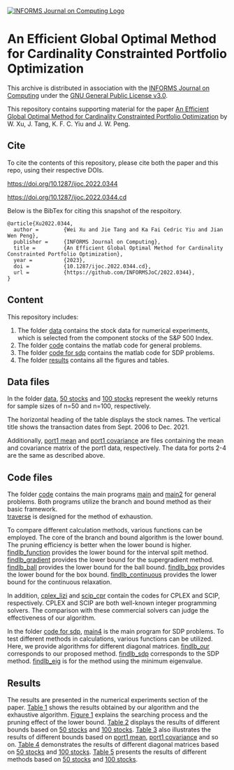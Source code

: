 [![INFORMS Journal on Computing Logo](https://INFORMSJoC.github.io/logos/INFORMS_Journal_on_Computing_Header.jpg)](https://pubsonline.informs.org/journal/ijoc)

# An Efficient Global Optimal Method for Cardinality Constrainted Portfolio Optimization

This archive is distributed in association with the [INFORMS Journal on
Computing](https://pubsonline.informs.org/journal/ijoc) under the [GNU General Public License v3.0](LICENSE).

This repository contains supporting material for the paper
[An Efficient Global Optimal Method for Cardinality Constrainted Portfolio Optimization](https://doi.org/10.1287/ijoc.2022.0344) by W. Xu, J. Tang, K. F. C. Yiu and J. W. Peng. 

## Cite

To cite the contents of this repository, please cite both the paper and this repo, using their respective DOIs.

https://doi.org/10.1287/ijoc.2022.0344

https://doi.org/10.1287/ijoc.2022.0344.cd

Below is the BibTex for citing this snapshot of the respoitory.

```
@article{Xu2022.0344,
  author =        {Wei Xu and Jie Tang and Ka Fai Cedric Yiu and Jian Wen Peng},
  publisher =     {INFORMS Journal on Computing},
  title =         {An Efficient Global Optimal Method for Cardinality Constrainted Portfolio Optimization},
  year =          {2023},
  doi =           {10.1287/ijoc.2022.0344.cd},
  url =           {https://github.com/INFORMSJoC/2022.0344},
}  
```

## Content

This repository includes:

1. The folder [data](data) contains the stock data for numerical experiments, which is selected from the component stocks of the S&P 500 Index.
2. The folder [code](code) contains the matlab code for general problems.
3. The folder [code for sdp](code_for_sdp) contains the matlab code for SDP problems.
4. The folder [results](results) contains all the figures and tables.

## Data files

In the folder [data](data), [50 stocks](data/50_stocks.xlsx) and [100 stocks](data/100_stocks.xlsx) represent the weekly returns for sample sizes of n=50 and n=100, respectively. 

The horizontal heading of the table displays the stock names. The vertical title shows the transaction dates from Sept. 2006 to Dec. 2021. 

Additionally, [port1 mean](data/port1_mean.txt) and [port1 covariance](data/port1_covariance.txt) are files containing the mean and covariance matrix of the port1 data, respectively. The data for ports 2-4 are the same as described above.

## Code files

The folder [code](code) contains the main programs [main](code/main.m) and [main2](code/main2.m) for general problems. 
Both programs utilize the branch and bound method as their basic framework.    
[traverse](code/traverse.m) is designed for the method of exhaustion.

To compare different calculation methods, various functions can be employed. The core of the branch and bound
algorithm is the lower bound. The pruning efficiency is better when the lower bound is higher. 
[findlb_function](code/findlb_function.m) provides the lower bound for the interval spilt method.
[findlb_gradient](code/findlb_gradient.m) provides the lower bound for the supergradient method.
[findlb_ball](code/findlb_ball.m) provides the lower bound for the ball bound.
[findlb_box](code/findlb_box.m) provides the lower bound for the box bound.
[findlb_continuous](code/findlb_continuous.m) provides the lower bound for the continuous relaxation.

In addition, [cplex_lizi](code/cplex_lizi.m) and [scip_cpr](code/scip_cpr.m) contain the codes for CPLEX and SCIP, respectively. CPLEX and SCIP are both
well-known integer programming solvers. The comparison with these commercial solvers can judge the effectiveness of our algorithm.

In the folder [code for sdp](code_for_sdp), [main4](code_for_sdp/main4.m) is the main program for SDP problems.
To test different methods in calculations, various functions can be utilized. Here, we provide algorithms for different diagonal matrices.
[findlb_our](code_for_sdp/findlb_our.m) corresponds to our proposed method.
[findlb_sdp](code_for_sdp/findlb_sdp.m) corresponds to the SDP method.
[findlb_eig](code_for_sdp/findlb_eig.m) is for the method using the minimum eigenvalue.

## Results

The results are presented in the numerical experiments section of the paper. 
[Table 1](results/Table_1_Verification_of_the_global_optimality.xlsx) shows the results obtained by our algorithm and the exhaustive algorithm. 
[Figure 1](results/Figure_1_Searching_process_of_our_method.png) explains the searching process and the pruning effect of the lower bound. 
[Table 2](results/Table_2_Comparison_among_different_lower_bounds_based_on_S&P_500.xlsx) displays the results of different bounds based on [50 stocks](data/50_stocks.xlsx) and [100 stocks](data/100_stocks.xlsx). 
[Table 3](results/Table_3_Comparison_among_different_lower_bounds_on_common_data_sets.xlsx) also illustrates the results of different bounds based on [port1 mean](data/port1_mean.txt), [port1 covariance](data/port1_covariance.txt) and so on. 
[Table 4](results/Table_4_Comparison_among_different_diagonal_matrices.xlsx) demonstrates the results of different diagonal matrices based on [50 stocks](data/50_stocks.xlsx) and [100 stocks](data/100_stocks.xlsx). 
[Table 5](results/Table_5_Comparison_among_different_methods_based_on_S&P_500.xlsx) presents the results of different methods based on [50 stocks](data/50_stocks.xlsx) and [100 stocks](data/100_stocks.xlsx).
